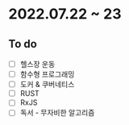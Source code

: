 # 2022.07.22 ~ 23

## To do

- [ ] 헬스장 운동
- [ ] 함수형 프로그래밍
- [ ] 도커 & 쿠버네티스
- [ ] RUST
- [ ] RxJS
- [ ] 독서 - 무자비한 알고리즘
